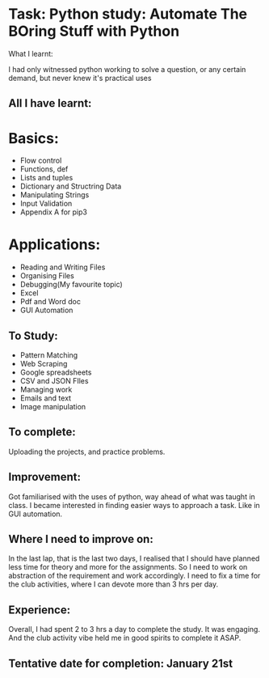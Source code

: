 # Task: Python study: Automate The BOring Stuff with Python
What I learnt:

I had only witnessed python working to solve a question, or any certain demand, but never knew it's practical uses

## All I have learnt:
# Basics:
- Flow control
- Functions, def
- Lists and tuples
- Dictionary and Structring Data
- Manipulating Strings
- Input Validation
- Appendix A for pip3 
# Applications:
- Reading and Writing Files
- Organising Files
- Debugging(My favourite topic)
- Excel 
- Pdf and Word doc
- GUI Automation
## To Study:
- Pattern Matching
- Web Scraping
- Google spreadsheets
- CSV and JSON FIles
-  Managing work
- Emails and text
- Image manipulation
## To complete:

Uploading the projects, and practice problems.
## Improvement:
Got familiarised with the uses of python, way ahead of what was taught in class. I became interested in finding easier ways to approach a task. Like in GUI automation.
## Where I need to improve on:
In the last lap, that is the last two days, I realised that I should have planned less time for theory and more for the assignments. So I need to work on abstraction of the requirement and work accordingly. I need to fix a time for the club activities, where I can devote more than 3 hrs per day.
## Experience:
Overall, I had spent 2 to 3 hrs a day to complete the study. It was engaging. And the club activity vibe held me in good spirits to complete it ASAP.
## Tentative date for completion: January 21st


